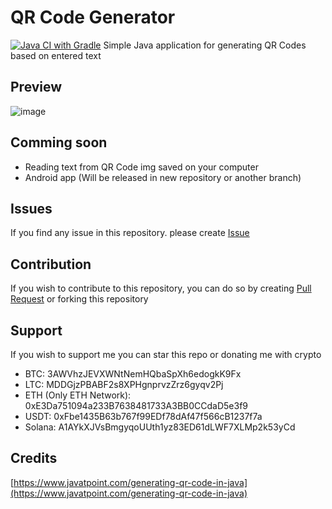 # QR Code Generator
[![Java CI with Gradle](https://github.com/AdrianRo147/qr-code-generator/actions/workflows/gradle.yml/badge.svg)](https://github.com/AdrianRo147/qr-code-generator/actions/workflows/gradle.yml)
Simple Java application for generating QR Codes based on entered text

## Preview
![image](https://github.com/AdrianRo147/qr-code-generator/assets/99681165/f770903f-9039-4a2e-981d-79e0ed953233)

## Comming soon
- Reading text from QR Code img saved on your computer
- Android app (Will be released in new repository or another branch)

## Issues
If you find any issue in this repository. please create [Issue](https://github.com/AdrianRo147/qr-code-generator/issues)

## Contribution
If you wish to contribute to this repository, you can do so by creating [Pull Request](https://github.com/AdrianRo147/qr-code-generator/pulls) or forking this repository

## Support
If you wish to support me you can star this repo or donating me with crypto
- BTC: 3AWVhzJEVXWNtNemHQbaSpXh6edogkK9Fx
- LTC: MDDGjzPBABF2s8XPHgnprvzZrz6gyqv2Pj
- ETH (Only ETH Network): 0xE3Da751094a233B7638481733A3BB0CCdaD5e3f9
- USDT: 0xFbe1435B63b767f99EDf78dAf47f566cB1237f7a
- Solana: A1AYkXJVsBmgyqoUUth1yz83ED61dLWF7XLMp2k53yCd

## Credits
[https://www.javatpoint.com/generating-qr-code-in-java](https://www.javatpoint.com/generating-qr-code-in-java)
